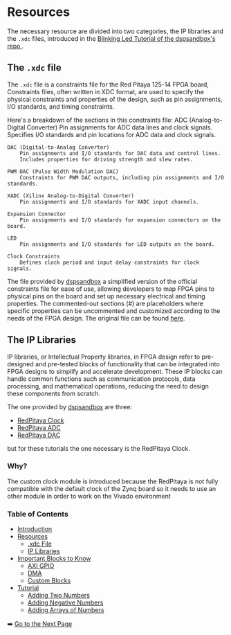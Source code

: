 # Resources 
The necessary resource are divided into two categories, the IP libraries and the `.xdc` files, introduced in the [Blinking Led Tutorial of the dspsandbox's repo ](https://github.com/dspsandbox/FPGA-Notes-for-Scientists/wiki/LED-blink).


## The `.xdc` file

The `.xdc` file is a constraints file for the Red Pitaya 125-14 FPGA board, Constraints files, often written in XDC format, are used to specify the physical constraints and properties of the design, such as pin assignments, I/O standards, and timing constraints.

Here's a breakdown of the sections in this constraints file:
    ADC (Analog-to-Digital Converter)
        Pin assignments for ADC data lines and clock signals.
        Specifies I/O standards and pin locations for ADC data and clock signals.

    DAC (Digital-to-Analog Converter)
        Pin assignments and I/O standards for DAC data and control lines.
        Includes properties for driving strength and slew rates.

    PWM DAC (Pulse Width Modulation DAC)
        Constraints for PWM DAC outputs, including pin assignments and I/O standards.

    XADC (Xilinx Analog-to-Digital Converter)
        Pin assignments and I/O standards for XADC input channels.

    Expansion Connector
        Pin assignments and I/O standards for expansion connectors on the board.

    LED
        Pin assignments and I/O standards for LED outputs on the board.

    Clock Constraints
        Defines clock period and input delay constraints for clock signals.

The file provided by [dspsandbox](https://github.com/dspsandbox/FPGA-Notes-for-Scientists/blob/main/sdc/redpitaya-125-14.xdc) a simplified version of the official constraints file for ease of use, allowing developers to map FPGA pins to physical pins on the board and set up necessary electrical and timing properties. The commented-out sections (#) are placeholders where specific properties can be uncommented and customized according to the needs of the FPGA design.
The original file can be found [here](https://github.com/pavel-demin/red-pitaya-notes/blob/master/cfg/ports.xdc).

## The IP Libraries
IP libraries, or Intellectual Property libraries, in FPGA design refer to pre-designed and pre-tested blocks of functionality that can be integrated into FPGA designs to simplify and accelerate development. These IP blocks can handle common functions such as communication protocols, data processing, and mathematical operations, reducing the need to design these components from scratch.

The one provided by [dspsandbox](https://github.com/dspsandbox/FPGA-Notes-for-Scientists/blob/main/sdc/redpitaya-125-14.xdc) are three:

- [RedPitaya Clock](https://github.com/dspsandbox/FPGA-Notes-for-Scientists/tree/main/ip/Redpitaya-125-14-clk)
- [RedPitaya ADC](https://github.com/dspsandbox/FPGA-Notes-for-Scientists/tree/main/ip/Redpitaya-125-14-adc)
- [RedPitaya DAC](https://github.com/dspsandbox/FPGA-Notes-for-Scientists/tree/main/ip/Redpitaya-125-14-dac)

but for these tutorials the one necessary is the RedPitaya Clock.

### Why?

The custom clock module is introduced because the RedPitaya is not fully compatible with the default clock of the Zynq board so it needs to use an other module in order to work on the Vivado environment


### Table of Contents

- [Introduction](introduction.md)
- [Resources](resources.md)
  - [.xdc File](wiki/resources.md#xdc-file)
  - [IP Libraries](wiki/resources.md#ip-libraries)
- [Important Blocks to Know](wiki/important-blocks-to-know.md)
  - [AXI GPIO](wiki/important-blocks-to-know.md#axi-gpio)
  - [DMA](wiki/important-blocks-to-know.md#dma)
  - [Custom Blocks](wiki/important-blocks-to-know.md#custom-blocks)
- [Tutorial](wiki/tutorial.md)
  - [Adding Two Numbers](wiki/tutorial.md#adding-two-numbers)
  - [Adding Negative Numbers](wiki/tutorial.md#adding-negative-numbers)
  - [Adding Arrays of Numbers](wiki/tutorial.md#adding-arrays-of-numbers)

➡️ [Go to the Next Page](../tutorials/IntroductionToTutorials.md)

